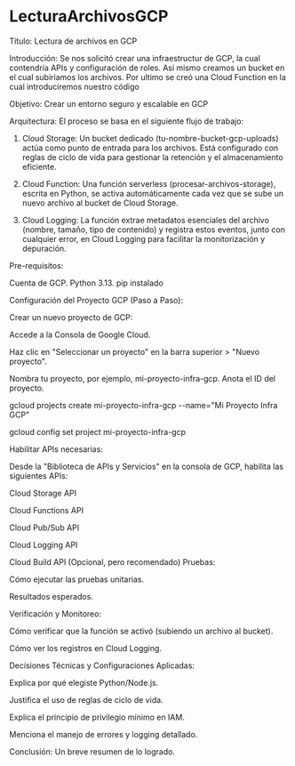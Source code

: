 # LecturaArchivosGCP
Título: Lectura de archivos en GCP

Introducción: Se nos solicitó crear una infraestructur de GCP, la cual contendría APIs y configuración de roles. Asi mismo creamos un bucket en el cual subiríamos los archivos. Por ultimo se creó una Cloud Function en la cual introduciremos nuestro código 

Objetivo: Crear un entorno seguro y escalable en GCP

Arquitectura:
El proceso se basa en el siguiente flujo de trabajo:

1. Cloud Storage: Un bucket dedicado (tu-nombre-bucket-gcp-uploads) actúa como punto de entrada para los archivos. Está configurado con reglas de ciclo de vida para gestionar la retención y el almacenamiento eficiente.

2. Cloud Function: Una función serverless (procesar-archivos-storage), escrita en Python, se activa automáticamente cada vez que se sube un nuevo archivo al bucket de Cloud Storage.

3. Cloud Logging: La función extrae metadatos esenciales del archivo (nombre, tamaño, tipo de contenido) y registra estos eventos, junto con cualquier error, en Cloud Logging para facilitar la monitorización y depuración.

Pre-requisitos:

Cuenta de GCP.
Python 3.13.
pip instalado

Configuración del Proyecto GCP (Paso a Paso):

Crear un nuevo proyecto de GCP:

Accede a la Consola de Google Cloud.

Haz clic en "Seleccionar un proyecto" en la barra superior > "Nuevo proyecto".

Nombra tu proyecto, por ejemplo, mi-proyecto-infra-gcp. Anota el ID del proyecto.

gcloud projects create mi-proyecto-infra-gcp --name="Mi Proyecto Infra GCP"

gcloud config set project mi-proyecto-infra-gcp

Habilitar APIs necesarias:

Desde la "Biblioteca de APIs y Servicios" en la consola de GCP, habilita las siguientes APIs:

Cloud Storage API

Cloud Functions API

Cloud Pub/Sub API

Cloud Logging API

Cloud Build API (Opcional, pero recomendado)
Pruebas:

Cómo ejecutar las pruebas unitarias.

Resultados esperados.

Verificación y Monitoreo:

Cómo verificar que la función se activó (subiendo un archivo al bucket).

Cómo ver los registros en Cloud Logging.

Decisiones Técnicas y Configuraciones Aplicadas:

Explica por qué elegiste Python/Node.js.

Justifica el uso de reglas de ciclo de vida.

Explica el principio de privilegio mínimo en IAM.

Menciona el manejo de errores y logging detallado.

Conclusión: Un breve resumen de lo logrado.
